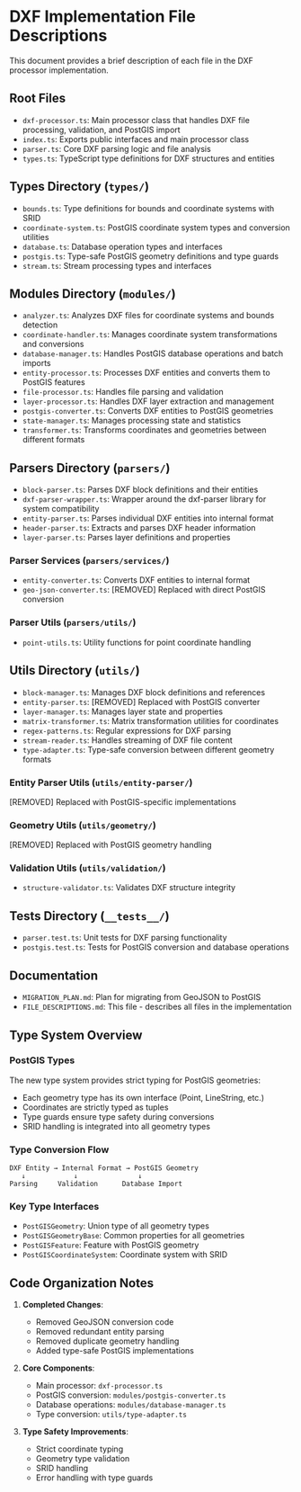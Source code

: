 # DXF Implementation File Descriptions

This document provides a brief description of each file in the DXF processor implementation.

## Root Files

- `dxf-processor.ts`: Main processor class that handles DXF file processing, validation, and PostGIS import
- `index.ts`: Exports public interfaces and main processor class
- `parser.ts`: Core DXF parsing logic and file analysis
- `types.ts`: TypeScript type definitions for DXF structures and entities

## Types Directory (`types/`)

- `bounds.ts`: Type definitions for bounds and coordinate systems with SRID
- `coordinate-system.ts`: PostGIS coordinate system types and conversion utilities
- `database.ts`: Database operation types and interfaces
- `postgis.ts`: Type-safe PostGIS geometry definitions and type guards
- `stream.ts`: Stream processing types and interfaces

## Modules Directory (`modules/`)

- `analyzer.ts`: Analyzes DXF files for coordinate systems and bounds detection
- `coordinate-handler.ts`: Manages coordinate system transformations and conversions
- `database-manager.ts`: Handles PostGIS database operations and batch imports
- `entity-processor.ts`: Processes DXF entities and converts them to PostGIS features
- `file-processor.ts`: Handles file parsing and validation
- `layer-processor.ts`: Handles DXF layer extraction and management
- `postgis-converter.ts`: Converts DXF entities to PostGIS geometries
- `state-manager.ts`: Manages processing state and statistics
- `transformer.ts`: Transforms coordinates and geometries between different formats

## Parsers Directory (`parsers/`)

- `block-parser.ts`: Parses DXF block definitions and their entities
- `dxf-parser-wrapper.ts`: Wrapper around the dxf-parser library for system compatibility
- `entity-parser.ts`: Parses individual DXF entities into internal format
- `header-parser.ts`: Extracts and parses DXF header information
- `layer-parser.ts`: Parses layer definitions and properties

### Parser Services (`parsers/services/`)
- `entity-converter.ts`: Converts DXF entities to internal format
- `geo-json-converter.ts`: [REMOVED] Replaced with direct PostGIS conversion

### Parser Utils (`parsers/utils/`)
- `point-utils.ts`: Utility functions for point coordinate handling

## Utils Directory (`utils/`)

- `block-manager.ts`: Manages DXF block definitions and references
- `entity-parser.ts`: [REMOVED] Replaced with PostGIS converter
- `layer-manager.ts`: Manages layer state and properties
- `matrix-transformer.ts`: Matrix transformation utilities for coordinates
- `regex-patterns.ts`: Regular expressions for DXF parsing
- `stream-reader.ts`: Handles streaming of DXF file content
- `type-adapter.ts`: Type-safe conversion between different geometry formats

### Entity Parser Utils (`utils/entity-parser/`)
[REMOVED] Replaced with PostGIS-specific implementations

### Geometry Utils (`utils/geometry/`)
[REMOVED] Replaced with PostGIS geometry handling

### Validation Utils (`utils/validation/`)
- `structure-validator.ts`: Validates DXF structure integrity

## Tests Directory (`__tests__/`)

- `parser.test.ts`: Unit tests for DXF parsing functionality
- `postgis.test.ts`: Tests for PostGIS conversion and database operations

## Documentation

- `MIGRATION_PLAN.md`: Plan for migrating from GeoJSON to PostGIS
- `FILE_DESCRIPTIONS.md`: This file - describes all files in the implementation

## Type System Overview

### PostGIS Types
The new type system provides strict typing for PostGIS geometries:
- Each geometry type has its own interface (Point, LineString, etc.)
- Coordinates are strictly typed as tuples
- Type guards ensure type safety during conversions
- SRID handling is integrated into all geometry types

### Type Conversion Flow
```
DXF Entity → Internal Format → PostGIS Geometry
   ↓            ↓               ↓
Parsing     Validation      Database Import
```

### Key Type Interfaces
- `PostGISGeometry`: Union type of all geometry types
- `PostGISGeometryBase`: Common properties for all geometries
- `PostGISFeature`: Feature with PostGIS geometry
- `PostGISCoordinateSystem`: Coordinate system with SRID

## Code Organization Notes

1. **Completed Changes**:
   - Removed GeoJSON conversion code
   - Removed redundant entity parsing
   - Removed duplicate geometry handling
   - Added type-safe PostGIS implementations

2. **Core Components**:
   - Main processor: `dxf-processor.ts`
   - PostGIS conversion: `modules/postgis-converter.ts`
   - Database operations: `modules/database-manager.ts`
   - Type conversion: `utils/type-adapter.ts`

3. **Type Safety Improvements**:
   - Strict coordinate typing
   - Geometry type validation
   - SRID handling
   - Error handling with type guards
